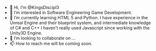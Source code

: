 - 👋 Hi, I’m @KingsDiscipl3
- 👀 I’m interested in Software Engineering Game Development.
- 🌱 I’m currently learning HTML 5 and Python. I have experience in the Unreal Engine and their blueprint system, and intermediate knowledge of C# and C++
     I haven't really used Javascript since working with the Unity3D Engine.
- 💞️ I’m looking to collaborate on ...
- 📫 How to reach me will be coming soon.

<!---
KingsDiscipl3/KingsDiscipl3 is a ✨ special ✨ repository because its `README.md` (this file) appears on your GitHub profile.
You can click the Preview link to take a look at your changes.
--->
